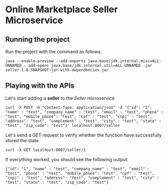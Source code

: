 # Online Marketplace Seller Microservice

## Running the project

Run the project with the command as follows:
```
java --enable-preview --add-exports java.base/jdk.internal.misc=ALL-UNNAMED --add-opens java.base/jdk.internal.util=ALL-UNNAMED -jar seller-1.0-SNAPSHOT-jar-with-dependencies.jar
```

## Playing with the APIs

Let's start adding a <b>seller</b> to the <i>Seller</i> microservice
```
curl -X POST -H "Content-Type: application/json" -d '{"id": "1", "name" : "test", "company_name" : "test", "email" : "test", "phone" : "test", "mobile_phone": "test", "cpf" : "test", "cnpj" : "test", "address": "test", "complement" : "test", "city" : "test", "state" : "test", "zip_code": "test"}' localhost:8007/seller
```

Let's send a GET request to verify whether the function have successfully stored the state
```
curl -X GET localhost:8007/seller/1
```

If everything worked, you should see the following output:

```
{"id": "1", "name" : "test", "company_name" : "test", "email" : "test", "phone" : "test", "mobile_phone": "test", "cpf" : "test", "cnpj" : "test", "address": "test", "complement" : "test", "city" : "test", "state" : "test", "zip_code": "test"}
```

